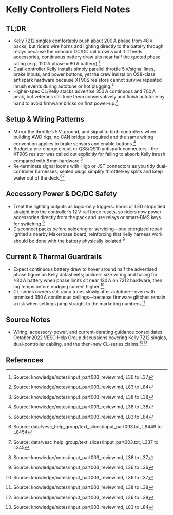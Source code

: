 # Kelly Controllers Field Notes

## TL;DR

- Kelly 7212 singles comfortably push about 200 A phase from 48 V packs, but riders wire horns and lighting directly to the battery through relays because the onboard DC/DC rail browns out if it feeds accessories; continuous battery draw sits near half the quoted phase rating (e.g., 120 A phase ≈ 80 A battery).[^1]
- Dual-controller Kelly installs simply parallel throttle 5 V/signal lines, brake inputs, and power buttons, yet the crew insists on QS8-class antispark hardware because XT90S resistors cannot survive repeated inrush events during autotune or hot plugging.[^2]
- Higher-spec CL/Kelly stacks advertise 350 A continuous and 700 A peak, but veterans still tune them conservatively and finish autotune by hand to avoid firmware bricks on first power-up.[^3]

## Setup & Wiring Patterns

- Mirror the throttle’s 5 V, ground, and signal to both controllers when building AWD rigs; no CAN bridge is required and the same wiring convention applies to brake sensors and enable buttons.[^3]
- Budget a pre-charge circuit or QS8/QS10 antispark connectors—the XT90S resistor was called out explicitly for failing to absorb Kelly inrush compared with 8 mm hardware.[^2]
- Re-terminate signal looms with Higo or JST connectors as you tidy dual-controller harnesses; sealed plugs simplify throttle/key splits and keep water out of the deck.[^4][^5]

## Accessory Power & DC/DC Safety

- Treat the lighting outputs as logic-only triggers: horns or LED strips tied straight into the controller’s 12 V rail force resets, so riders now power accessories directly from the pack and use relays or smart-BMS keys for switching.[^1]
- Disconnect packs before soldering or servicing—one energized repair ignited a nearby Makerbase board, reinforcing that Kelly harness work should be done with the battery physically isolated.[^6]

## Current & Thermal Guardrails

- Expect continuous battery draw to hover around half the advertised phase figure on Kelly datasheets; builders size wiring and fusing for ≈80 A battery when phase limits sit near 120 A on 7212 hardware, then log temps before nudging current higher.[^1]
- CL-series owners still ramp tunes slowly after autotune—even with promised 350 A continuous ceilings—because firmware glitches remain a risk when settings jump straight to the marketing numbers.[^3]

## Source Notes

- Wiring, accessory-power, and current-derating guidance consolidates October 2022 VESC Help Group discussions covering Kelly 7212 singles, dual-controller cabling, and the then-new CL-series claims.[^7][^2]

## References

[^1]: Source: knowledge/notes/input_part003_review.md, L36 to L37
[^2]: Source: knowledge/notes/input_part003_review.md, L83 to L84
[^3]: Source: knowledge/notes/input_part003_review.md, L38 to L38
[^4]: Source: data/vesc_help_group/text_slices/input_part003.txt, L8449 to L8454
[^5]: Source: data/vesc_help_group/text_slices/input_part003.txt, L337 to L345
[^6]: Source: knowledge/notes/input_part003_review.md, L36 to L36
[^7]: Source: knowledge/notes/input_part003_review.md, L36 to L38
